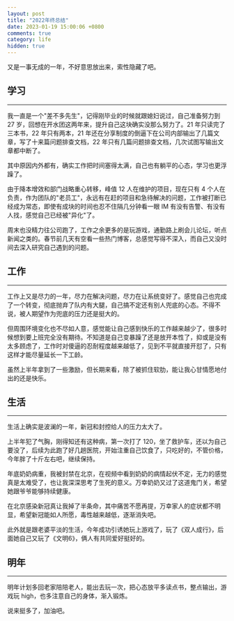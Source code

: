 ```yaml
---
layout: post
title: "2022年终总结"
date: 2023-01-19 15:00:06 +0800
comments: true
category: life
hidden: true
---
```

又是一事无成的一年，不好意思放出来，索性隐藏了吧。

## 学习
---
我一直是一个"差不多先生"，记得刚毕业的时候就跟媳妇说过，自己准备努力到 27 岁，回想在开水团这两年来，提升自己这块确实没那么努力了。21 年只读完了三本书，22 年只有两本，21 年还在分享制度的倒逼下在公司内部输出了几篇文章，写了十来篇问题排查文档，22 年只有几篇问题排查文档，几次试图写输出文章都中断了。

其中原因内外都有，确实工作把时间塞得太满，自己也有躺平的心态，学习也更浮躁了。

由于降本增效和部门战略重心转移，峰值 12 人在维护的项目，现在只有 4 个人在负责，作为团队的"老员工"，永远有在赶的项目和急待解决的问题，工作被打断已经成为常态，即使有成块的时间也忍不住隔几分钟看一眼 IM 有没有告警、有没有人找，感觉自己已经被"异化"了。

周末也没精力往公司跑了，工作之余更多的是玩游戏，通勤路上刷会儿论坛，听点新闻之类的。春节前几天有空看一些热门博客，总感觉写得不深入，而自己又没时间去深入研究自己遇到的问题。

## 工作
---
工作上又是尽力的一年，尽力在解决问题，尽力在让系统变好了。感觉自己也完成了一个转变，彻底抛弃了队内有大腿，自己搞不定还有别人兜底的心态。不得不说，被人期望作为兜底的压力还是挺大的。

但周围环境变化也不尽如人意，感觉能让自己感到快乐的工作越来越少了，很多时候想到要上班完全没有期待。不知道是自己变暴躁了还是放开本性了，抑或是没有太多顾虑了，工作时对傻逼的忍耐程度越来越低了，见到不平就直接开怼了，只有这样才能尽量延长一下工龄。

虽然上半年拿到了一些激励，但长期来看，除了被抓住软肋，能让我心甘情愿地付出的还是快乐。

## 生活
---
生活上确实是波澜的一年，新冠和封控给人的压力太大了。

上半年犯了气胸，刚得知还有这种病，第一次打了 120，坐了救护车，还以为自己要没了，后续为此跑了好几趟医院，开始注重自己饮食了，只吃好的，不管价格，今年胖了十斤左右吧，继续保持。

年底奶奶病重，我被封禁在北京，在视频中看到奶奶的病情起伏不定，无力的感觉真是太难受了，也让我深深思考了生死的意义。万幸奶奶又过了这道鬼门关，希望她跟爷爷能够持续健康。

在北京感染新冠真让我掉了半条命，其中痛苦不愿再提，万幸家人的症状都不明显，希望新冠能如人所愿，毒性越来越低，逐渐消失吧。

此外就是跟老婆平淡的生活，今年成功引诱她玩上游戏了，玩了《双人成行》，后面她自己又玩了《文明6》，俩人有共同爱好挺好的。

## 明年
---
明年计划多回老家陪陪老人，能出去玩一次，把心态放平多读点书，整点输出，游戏玩 high，也多注意自己的身体，渐入锻炼。

说来挺多了，加油吧。